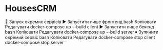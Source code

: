 # HousesCRM

🎯 Запуск окремих сервісів
▶️ Запустити лише фронтенд
bash
Копіювати
Редагувати
docker-compose up --build client
▶️ Запустити лише бекенд
bash
Копіювати
Редагувати
docker-compose up --build server
⏹ Зупинити окремий сервіс
bash
Копіювати
Редагувати
docker-compose stop client
docker-compose stop server
